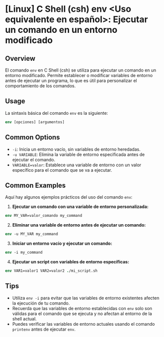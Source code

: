 # [Linux] C Shell (csh) env <Uso equivalente en español>: Ejecutar un comando en un entorno modificado

## Overview
El comando `env` en C Shell (csh) se utiliza para ejecutar un comando en un entorno modificado. Permite establecer o modificar variables de entorno antes de ejecutar un programa, lo que es útil para personalizar el comportamiento de los comandos.

## Usage
La sintaxis básica del comando `env` es la siguiente:

```csh
env [opciones] [argumentos]
```

## Common Options
- `-i`: Inicia un entorno vacío, sin variables de entorno heredadas.
- `-u VARIABLE`: Elimina la variable de entorno especificada antes de ejecutar el comando.
- `VARIABLE=valor`: Establece una variable de entorno con un valor específico para el comando que se va a ejecutar.

## Common Examples
Aquí hay algunos ejemplos prácticos del uso del comando `env`:

1. **Ejecutar un comando con una variable de entorno personalizada:**

```csh
env MY_VAR=valor_comando my_command
```

2. **Eliminar una variable de entorno antes de ejecutar un comando:**

```csh
env -u MY_VAR my_command
```

3. **Iniciar un entorno vacío y ejecutar un comando:**

```csh
env -i my_command
```

4. **Ejecutar un script con variables de entorno específicas:**

```csh
env VAR1=valor1 VAR2=valor2 ./mi_script.sh
```

## Tips
- Utiliza `env -i` para evitar que las variables de entorno existentes afecten la ejecución de tu comando.
- Recuerda que las variables de entorno establecidas con `env` solo son válidas para el comando que se ejecuta y no afectan al entorno de la shell actual.
- Puedes verificar las variables de entorno actuales usando el comando `printenv` antes de ejecutar `env`.